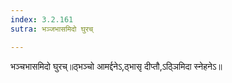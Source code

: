 ```yaml
---
index: 3.2.161
sutra: भञ्जभासमिदो घुरच्

---
```

 भञ्चभासमिदो घुरच्॥ठ्भञ्चो आमर्द्दनेऽ,ठ्भासृ दीप्तौ,ऽठ्ञिमिदा स्नेहनेऽ॥